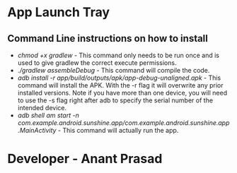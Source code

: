 # App Launch Tray



## Command Line instructions on how to install

* _chmod +x gradlew_ - This command only needs to be run once and is used to give gradlew the correct execute permissions.
* _./gradlew assembleDebug_ - This command will compile the code.
* _adb install -r app/build/outputs/apk/app-debug-unaligned.apk_ - This command will install the APK. With the -r flag it will overwrite any prior installed versions. Note if you have more than one device, you will need to use the -s flag right after adb to specify the serial number of the intended device.
* _adb shell am start -n com.example.android.sunshine.app/com.example.android.sunshine.app.MainActivity_ - This command will actually run the app.


# Developer - Anant Prasad

